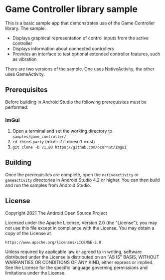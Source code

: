 # Game Controller library sample

This is a basic sample app that demonstrates use of the Game Controller
library. The sample:

* Displays graphical representation of control inputs from the active controller
* Displays information about connected controllers
* Provides an interface to test optional extended controller features,
such as vibration

There are two versions of the sample. One uses NativeActivity, the other
uses GameActivity.

## Prerequisites

Before building in Android Studio the following prerequisites must be
performed:

### ImGui

1. Open a terminal and set the working directory to `samples/game_controller/`
2. `cd third-party` (mkdir if it doesn't exist)
3. `git clone -b v1.80 https://github.com/ocornut/imgui`

## Building

Once the prerequisites are complete, open the `nativeactivity` or
`gameactivity` directories in Android Studio 4.2 or higher. You can
then build and run the samples from Android Studio.

## License

Copyright 2021 The Android Open Source Project

Licensed under the Apache License, Version 2.0 (the "License");
you may not use this file except in compliance with the License.
You may obtain a copy of the License at

    https://www.apache.org/licenses/LICENSE-2.0

Unless required by applicable law or agreed to in writing, software
distributed under the License is distributed on an "AS IS" BASIS,
WITHOUT WARRANTIES OR CONDITIONS OF ANY KIND, either express or implied.
See the License for the specific language governing permissions and
limitations under the License.
